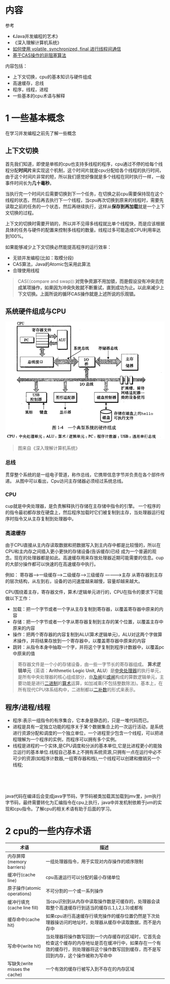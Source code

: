 # 内容

参考
- 《Java并发编程的艺术》
- 《深入理解计算机系统》
- [如何使用 volatile, synchronized, final 进行线程间通信](https://segmentfault.com/a/1190000004487149)
- [基于CAS操作的非阻塞算法](http://www.cnblogs.com/ktgu/p/3529145.html)


内容包括：

- 上下文切换，cpu的基本知识与硬件组成
- 高速缓存，总线
- 程序，线程，进程
- 一些基本的cpu术语与解释



# 1 一些基本概念

在学习并发编程之前先了解一些概念

## 上下文切换
首先我们知道，即使是单核的cpu也支持多线程的程序，cpu通过不停的给每个线程分配**时间片**来实现这个机制，这个时间片就是cpu分配给各个线程的执行时间，由于这个时间片非常的短，所以我们感觉好像就是多个线程在同时执行一样，一般事件时间长为**几十毫秒**。

当执行完一个时间片后需要切换到下一个任务，在切换之前cpu需要保持现在这个线程的状态，然后再去执行下一个线程，当cpu再次切换到原来的线程时，需要先读取之前的任务的一个状态，然后再继续执行，这样从**保存到再加载**就是一个上下文切换的过程。

上下文的切换时需要开销的，所以并不见得多线程就比单个线程快，而是应该根据具体的任务与硬件的配置来控制多线程的数量。线程过多可能造成CPU利用率达到100%。

如果能够减少上下文切换必然能提高程序的运行效率：
- 无锁并发编程(比如：取模分段)
- CAS算法，Java的Atomic包采用此算法
- 合理使用线程

>CAS(（compare and swap)):**对竞争资源不用加锁，而是假设没有冲突去完成某项操作，如果因为冲突失败就不断重试，直到成功为止。以此来减少上下文切换。上面所说的循环CAS操作就是上述所说的乐观锁。**


## 系统硬件组成与CPU

![](img/001_cpu.png)
>图来自《深入理解计算机系统》

### 总线
贯穿整个系统的是一组电子管道，称作总线，它携带信息字节并负责在各个部件传递。
从图中可以看出，Cpu访问主存储器必须经过系统总线。

### CPU
cup就是中央处理器，是负责解释执行存储在主存储中指令的引擎。
一个程序的的指令最初都存放在硬盘上，然后程序加载时它们被复制到主存，当处理器运行程序时指令又从主存复制到处理器中。


### 高速缓存
由于CPU直接从主内存读取数据和把数据写入到主内存中都是比较慢的，所以在CPU和主内存之间插入更小更快的存储设备(告诉缓存)已经 成为一个普遍的观念。现在的处理器都是如此。高速缓存用来存放处理器近期可能需要的信息。cup的大部分操作都可以快速的在高速缓存中执行。

例如：
寄存器-->一级缓存-->二级缓存-->三级缓存 ————>主存
从寄存器到主存的层次结构，从左到右，设备的访问速度越来越慢，容量却越来越大。

CPU围绕着主存，寄存器文件，算术/逻辑单元进行的，CPU在指令的要求下可能做以下工作：
- 加载：把一个字节或者一个字从主存复制到寄存器，以覆盖寄存器中原来的内容
- 存储：把一个字节或者一个字从寄存器复制到主存的某个位置，以覆盖主存中原来的内容
- 操作：把两个寄存器的内容复制到ALU(算术逻辑单元)，ALU对这两个字做算术操作，并将结果存放到一个寄存器中，以覆盖寄存器中原来的内容
- 跳转：从指令本身中抽取一个字，并将这个字复制到程序计数器中，以覆盖pc中原来的值

>寄存器文件是一个小的存储设备，由一些一字节长的寄存器组成。
>**算术逻辑单元**（英语：**Arithmetic Logic Unit, ALU**）是[中央处理器](https://zh.wikipedia.org/wiki/%E4%B8%AD%E5%A4%AE%E5%A4%84%E7%90%86%E5%99%A8 "中央处理器")的执行单元，是所有中央处理器的核心组成部分，由[及闸](https://zh.wikipedia.org/wiki/%E4%B8%8E%E9%97%A8 "与门")和[或闸](https://zh.wikipedia.org/wiki/%E6%88%96%E9%97%A8 "或门")构成的算数逻辑单元，主要功能是进行[二进制](https://zh.wikipedia.org/wiki/%E4%BA%8C%E8%BF%9B%E5%88%B6 "二进制")的[算术](https://zh.wikipedia.org/wiki/%E7%AE%97%E8%A1%93 "算术")运算，如加减乘(不包括整数除法)。基本上，在所有现代CPU体系结构中，二进制都以[二补数](https://zh.wikipedia.org/wiki/%E4%BA%8C%E8%A3%9C%E6%95%B8 "二补数")的形式来表示。

## 程序/进程/线程
- 程序:表示一组指令的有序集合，它本身是静态的，只是一堆代码而已。
- 进程是具有一定独立功能的程序关于某个数据集合上的一次运行活动，是系统进行资源分配和调度的一个独立单位，一个进程至少包含一个线程，可以把进程理解为一个程序的实例，而程序可以拥有多个实例。
- 线程是进程的一个实体,是CPU调度和分派的基本单位,它是比进程更小的能独立运行的基本单位.线程自己基本上不拥有系统资源,只拥有一点在运行中必不可少的资源(如程序计数器,一组寄存器和栈),一个线程可以创建和撤销另一个线程;



<br/><br/><br/>



java代码在编译后会变成java字节码，字节码被类加载其加载到jmv里，jvm执行字节码，最终需要转化为汇编指令在cpu上执行，java中并发机制依赖于jvm的实现和cpu指令。了解cpu的相关术语有助于后面的学习。


# 2 cpu的一些内存术语

术语|描述
---|---
内存屏障(memory barriers)|一组处理器指令，用于实现对内存操作的顺序限制
缓冲行(cache line)|cpu高速运行可以分配的最小存储单位
原子操作(atomic operations)|不可分割的一个或一系列操作
缓冲行填充(cache line fill)|当cpu识别到从内存中读取操作数是可缓存的，处理器会读取整个高速缓存行到适当的缓存(L1,L2,L3)或都有
缓存命中(cache hit)|如果cpu进行高速缓存行填充操作的缓存位置仍然是下次处理器操访问的地址时，处理器从缓存中读取数据，而不是内存中
写命中(write hit)|当处理器将操作数写回到一个内存缓存的区域时，它首先会检查这个缓存的内存地址是否在缓冲行中，如果存在一个有效的缓存行，则处理器将这个操作数写回到缓存，而不是写回到内存，这个操作被称为写命中
写缺失(write misses the cache)|一个有效的缓存行被写入到不存在的内存区域
